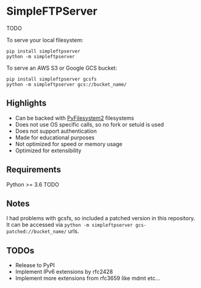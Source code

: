 SimpleFTPServer
===============

TODO

To serve your local filesystem:

    pip install simpleftpserver
    python -m simpleftpserver

To serve an AWS S3 or Google GCS bucket:

    pip install simpleftpserver gcsfs
    python -m simpleftpserver gcs://bucket_name/


Highlights
----------

 * Can be backed with [PyFilesystem2](https://www.pyfilesystem.org/)
   filesystems
 * Does not use OS specific calls, so no fork or setuid is used
 * Does not support authentication
 * Made for educational purposes
 * Not optimized for speed or memory usage
 * Optimized for extensibility


Requirements
------------

Python >= 3.6 TODO


Notes
-----

I had problems with gcsfs, so included a patched version in this repository. It
can be accessed via `python -m simpleftpserver gcs-patched://bucket_name/` urls. 


TODOs
-----

 * Release to PyPI
 * Implement IPv6 extensions by rfc2428
 * Implement more extensions from rfc3659 like mdmt etc...
